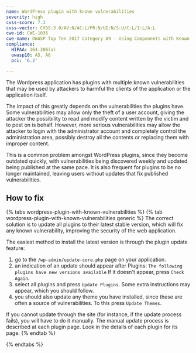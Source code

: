 ```yaml
---
name: WordPress plugin with known vulnerabilities
severity: high
cvss-score: 7.3
cvss-vector: CVSS:3.0/AV:N/AC:L/PR:N/UI:N/S:U/C:L/I:L/A:L
cwe-id: CWE-1035
cwe-name: OWASP Top Ten 2017 Category A9 - Using Components with Known Vulnerabilities
compliance:
  HIPAA: 164.306(a)
  owasp10: A5, A6
  pci: '6.2'

---            
```


The Wordpress application has plugins with multiple known vulnerabilities that may be used by attackers to harmful the clients of the application or the application itself.

The impact of this greatly depends on the vulnerabilities the plugins have. Some vulnerabilities may allow only the theft of a user account, giving the attacker the possibility to read and modify content written by the victim and to post on is behalf.
However, more serious vulnerabilities may allow the attacker to login with the administrator account and completely control the administration area, possibly destroy all the contents or replacing them with improper content.

This is a common problem amongst WordPress plugins, since they become outdated quickly, with vulnerabilities being discovered weekly and updated being published at the same pace. It is also frequent for plugins to be no longer maintained, leaving users without updates that fix published vulnerabilities.

## How to fix

{% tabs wordpress-plugin-with-known-vulnerabilities %}
{% tab wordpress-plugin-with-known-vulnerabilities generic %}
The correct solution is to update all plugins to their latest stable version, which will fix any known vulnerability, improving the security of the web application.

The easiest method to install the latest version is through the plugin update feature:
1. go to the `/wp-admin/update-core.php` page on your application. 
1. an indication of an update should appear after Plugins: `The following plugins have new versions available` If it doesn't appear, press `Check Again`.
1. select all plugins and press `Update Plugins`. Some extra instructions may appear, which you should follow.
1. you should also update any theme you have installed, since these are often a source of vulnerabilities. To this press `Update Themes`.


If you cannot update through the site (for instance, if the update process fails), you will have to do it manually. The manual update process is described at each plugin page. Look in the details of each plugin for its page.
{% endtab %}

{% endtabs %}
